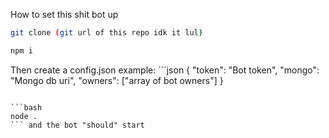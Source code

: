 How to set this shit bot up

```bash
git clone (git url of this repo idk it lul)
```

```bash
npm i
```

Then create a config.json
example: ```json
{
    "token": "Bot token",
    "mongo": "Mongo db uri",
    "owners": ["array of bot owners"]
}
```

```bash
node .
``` and the bot "should" start